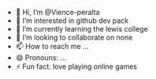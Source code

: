 - 👋 Hi, I’m @Vience-peralta
- 👀 I’m interested in github dev pack
- 🌱 I’m currently learning the lewis college 
- 💞️ I’m looking to collaborate on none
- 📫 How to reach me ...
- 😄 Pronouns: ...
- ⚡ Fun fact: love playing online games

<!---
Vience-peralta/Vience-peralta is a ✨ special ✨ repository because its `README.md` (this file) appears on your GitHub profile.
You can click the Preview link to take a look at your changes.
--->
